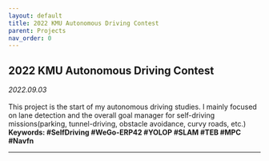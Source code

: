 ```yaml
---
layout: default
title: 2022 KMU Autonomous Driving Contest
parent: Projects
nav_order: 0
---
```


## 2022 KMU Autonomous Driving Contest

_2022.09.03_  
<br>
This project is the start of my autonomous driving studies. I mainly focused on lane detection and the overall goal manager for self-driving missions(parking, tunnel-driving, obstacle avoidance, curvy roads, etc.)  
**Keywords: #SelfDriving #WeGo-ERP42 #YOLOP #SLAM #TEB #MPC #Navfn**

---

